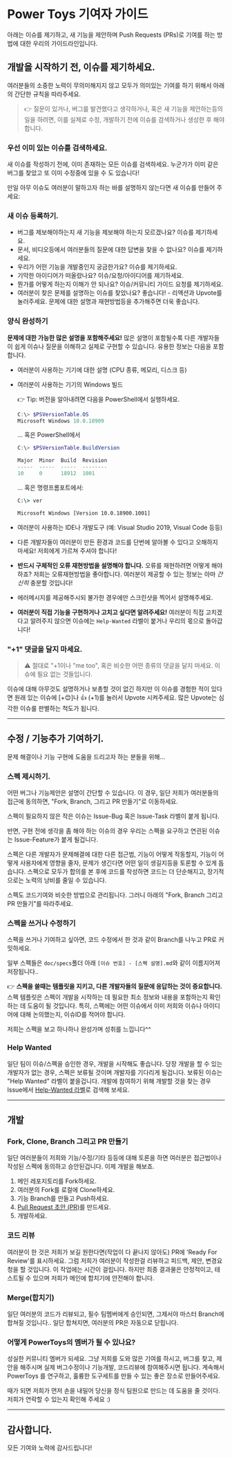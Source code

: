 # Power Toys 기여자 가이드

아래는 이슈를 제기하고, 새 기능을 제안하며 Push Requests (PRs)로 기여를 하는 방법에 대한 우리의 가이드라인입니다.

## 개발을 시작하기 전, 이슈를 제기하세요.

여러분들의 소중한 노력이 무의미해지지 않고 모두가 의미있는 기여를 하기 위해서 아래의 간단한 규칙을 따라주세요.

> 👉 질문이 있거나, 버그를 발견했다고 생각하거나, 혹은 새 기능을 제안하는등의 일을 하려면, 이를 실제로 수정, 개발하기 전에 이슈를 검색하거나 생성한 후 해야 합니다.

### 우선 이미 있는 이슈를 검색하세요.

새 이슈를 작성하기 전에, 이미 존재하는 모든 이슈를 검색하세요. 누군가가 이미 같은 버그를 찾았고 또 이미 수정중에 있을 수 도 있습니다!

만일 아무 이슈도 여러분이 말하고자 하는 바를 설명하지 않는다면 새 이슈를 만들어 주세요:

### 새 이슈 등록하기.

* 버그를 제보해야하는지 새 기능을 제보해야 하는지 모르겠나요? 이슈를 제기하세요.
* 문서, 비디오등에서 여러분들의 질문에 대한 답변을 찾을 수 없나요? 이슈를 제기하세요.
* 우리가 어떤 기능을 개발중인지 궁금한가요? 이슈를 제기하세요.
* 기막한 아이디어가 떠올랐나요? 이슈/요청/아이디어를 제기하세요.
* 뭔가를 어떻게 하는지 이해가 안 되나요? 이슈/커뮤니티 가이드 요청를 제기하세요.
* 여러분이 찾은 문제를 설명하는 이슈를 찾았나요? 좋습니다! - 리액션과 Upvote를 눌러주세요. 문제에 대한 설명과 재현방법등을 추가해주면 더욱 좋습니다.

### 양식 완성하기

**문제에 대한 가능한 많은 설명을 포함해주세요!** 많은 설명이 포함될수록 다른 개발자들이 쉽게 이슈나 질문을 이해하고 실제로 구현할 수 있습니다. 유용한 정보는 다음을 포함합니다.

* 여러분이 사용하는 기기에 대한 설명 (CPU 종류, 메모리, 디스크 등)
* 여러분이 사용하는 기기의 Windows 빌드

  👉 Tip: 버전을 알아내려면 다음을 PowerShell에서 실행하세요.

  ```powershell
  C:\> $PSVersionTable.OS
  Microsoft Windows 10.0.18909
  ```

  ... 혹은 PowerShell에서

  ```powershell
  C:\> $PSVersionTable.BuildVersion

  Major  Minor  Build  Revision
  -----  -----  -----  --------
  10     0      18912  1001
  ```

  ... 혹은 명령프롬포트에서:

  ```cmd
  C:\> ver

  Microsoft Windows [Version 10.0.18900.1001]
  ```

* 여러분이 사용하는 IDE나 개발도구 (예: Visual Studio 2019, Visual Code 등등)
* 다른 개발자들이 여러분이 만든 환경과 코드를 단번에 알아볼 수 있다고 오해하지 마세요! 저희에게 가르쳐 주셔야 합니다!
* **반드시 구체적인 오류 재현방법을 설명해야 합니다.** 오류를 재현하려면 어떻게 해야하죠? 저희는 오류재현방법을 좋아합니다. 여러분이 제공할 수 있는 정보는 아마 _간신히_ 충분할 것입니다!
* 에러메시지를 제공해주시되 불가한 경우에만 스크린샷을 찍어서 설명해주세요.
* **여러분이 직접 기능을 구현하거나 고치고 싶다면 알려주세요!** 여러분이 직접 고치겠다고 알려주지 않으면 이슈에는 `Help-Wanted` 라벨이 붙거나 우리의 몫으로 돌아갑니다!

### "+1" 댓글을 달지 마세요.

> ⚠ 절대로 "+1이나 "me too", 혹은 비슷한 어떤 종류의 댓글을 달지 마세요. 이슈에 필요 없는 것들입니다.

이슈에 대해 아무것도 설명하거나 보총할 것이 없긴 하지만 이 이슈를 경험한 적이 있다면 원래 있는 이슈에 [+😊]나 👍 (+1)를 눌러서 Upvote 시켜주세요.
많은 Upvote는 심각한 이슈룰 판별하는 척도가 됩니다.

---

## 수정 / 기능추가 기여하기.

문제 해결이나 기능 구현에 도움을 드리고자 하는 분들을 위해...

### 스펙 제시하기.

어떤 버그나 기능제안은 설명이 간단할 수 있습니다. 이 경우, 일단 저희가 여러분들의 접근에 동의하면, "Fork, Branch, 그리고 PR 만들기"로 이동하세요.

스펙이 필요하지 않은 작은 이슈는 Issue-Bug 혹은 Issue-Task 라벨이 붙게 됩니다.

반면, 구현 전에 생각을 좀 해야 하는 이슈의 경우 우리는 스펙을 요구하고 연괸된 이슈는 Issue-Feature가 붙게 될겁니다.

스펙은 다른 개발자가 문제해결에 대한 다른 접근법, 기능이 어떻게 작동할지, 기능이 어떻게 사용자에게 영향을 줄자, 문제가 생긴다면 어떤 일이 생길지등을 토론할 수 있게 돕습니다. 스펙으로 모두가 합의를 본 후에 코드를 작성하면 코드는 더 단순해지고, 장기적으로는 노력의 낭비를 줄일 수 있습니다.

스펙도 코드기여와 비슷한 방법으로 관리됩니다. 그러니 아래의 "Fork, Branch 그리고 PR 만들기"를 따라주세요.

### 스펙을 쓰거나 수정하기

스펙을 쓰거나 기여하고 싶아면, 코드 수정에서 한 것과 같이 Branch를 나누고 PR로 커밋하세요.

일부 스펙들은 `doc/specs`폴더 아래 `[이슈 번호] - [스펙 설명].md`와 같이 이름지어져 저장됩니다..

👉 **스펙을 쓸때는 템플릿을 지키고, 다른 개발자들의 질문에 응답하는 것이 중요합니다.** 스펙 템플릿은 스펙이 개발을 시작하는 데 필요한 최소 정보와 내용을 포함하는지 확인하는 데 도움이 될 것입니다. 특히, 스펙에는 어떤 이슈에서 이미 저희와 이슈나 아이디어에 대해 논의했는지, 이슈ID를 적어야 합니다.

저희는 스펙을 보고 하나하나 완성가며 성취를 느낍니다^^

### Help Wanted

일단 팀이 이슈/스펙을 승인한 경우, 개발을 시작해도 좋습니다. 당장 개발을 할 수 있는 개발자가 없는 경우, 스펙은 보류될 것이며 개발자를 기다리게 될겁니다. 보류된 이슈는 "Help Wanted" 라벨이 붙을겁니다. 개발에 참여하기 위해 개발할 것을 찾는 경우 Issue에서 [Help-Wanted 라벨](https://github.com/microsoft/PowerToys/labels/Help-Wanted)로 검색해 보세요.

---

## 개발

### Fork, Clone, Branch 그리고 PR 만들기

일단 여러분들이 저희와 기능/수정/기타 등등에 대해 토론을 하면 여러분은 접근법이나 작성된 스펙에 동의하고 승안된겁니다. 이제 개발을 해보죠.

1. 메인 레포지토리를 Fork하세요.
1. 여러분의 Fork를 로컬에 Clone하세요.
1. 기능 Branch를 만들고 Push하세요.
1. [Pull Request 초안 (PR)](https://github.blog/2019-02-14-introducing-draft-pull-requests/)를 만드세요.
1. 개발하세요.

### 코드 리뷰

여러분이 한 것은 저희가 보길 원한다면(작업이 다 끝나지 않아도) PR에 'Ready For Review'를 표시하세요. 그럼 저희가 여러분이 작성한걸 리뷰하고 피드백, 제안, 변경요청을 할 것입니다. 이 작업에는 시간이 걸립니다. 하지만 최종 결과물은 안정적이고, 테스트될 수 있으며 저희가 메인에 합치기에 안전해야 합니다.

### Merge(합치기)

일단 여러분의 코드가 리뷰되고, 필수 팀멤버에게 승인되면, 그제서야 마스터 Branch에 합쳐질 것입니다.. 일단 합쳐지면, 여러분의 PR은 자동으로 닫힙니다.

### 어떻게 PowerToys의 멤버가 될 수 있나요?

성실한 커뮤니티 멤버가 되세요. 그냥 저희를 도와 많은 기여를 하시고, 버그를 찾고, 제안을 해주시며 실제 버그수정이나 기능개발, 코드리뷰에 참여해주시면 됩니다. 계속해서 PowerToys 를 연구하고, 훌륭한 도구세트를 만들 수 있는 좋은 장소로 만들어주세요.

때가 되면 저희가 먼저 손을 내밀어 당신을 정식 팀원으로 만드는 데 도움을 줄 것이다. 저희가 연락할 수 있는지 확인해 주세요 :)


---

## 감사합니다.

모든 기여와 노력에 감사드립니다!
